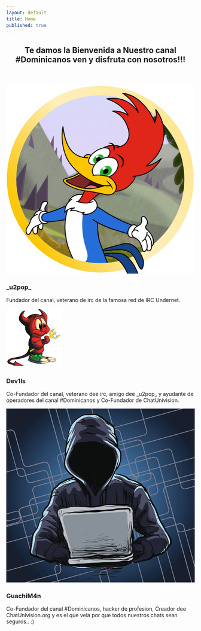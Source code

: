 ```yaml
---
layout: default
title: Home
published: true
---
```


<!-- One -->
<section id="one" class="wrapper style2 special">
	<header class="major">
		<h2>Te damos la Bienvenida a Nuestro canal<br />
		#Dominicanos ven y disfruta con nosotros!!!</h2>
	</header>
</section>

<!-- Two -->
<section id="two" class="wrapper">
	<div class="inner alt">
		<section class="spotlight">
			<div class="image"><img src="u2pop.jpg" alt="" /></div>
			<div class="content">
				<h3>_u2pop_</h3>
				<p>Fundador del canal, veterano de irc de la famosa red de IRC Undernet.</p>
			</div>
		</section>
		<section class="spotlight">
			<div class="image"><img src="avatar.jpg" alt="" /></div>
			<div class="content">
				<h3>Dev1ls</h3>
				<p>Co-Fundador del canal, veterano dee irc, amigo dee _u2pop_ y ayudante de operadores del canal #Dominicanos y Co-Fundador de ChatUnivision.</p>
			</div>
		</section>
		<section class="spotlight">
			<div class="image"><img src="guachiman.jpg" alt="" /></div>
			<div class="content">
				<h3>GuachiM4n</h3>
				<p>Co-Fundador del canal #Dominicanos, hacker de profesion, Creador dee ChatUnivision.org y es el que vela por que todos nuestros chats sean seguros.. :)</p>
			</div>
		</section>	
	</div>
</section>
